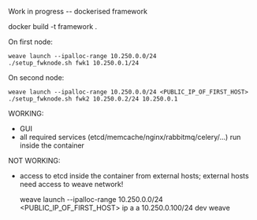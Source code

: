 Work in progress -- dockerised framework

docker build -t framework .

On first node:

    weave launch --ipalloc-range 10.250.0.0/24
    ./setup_fwknode.sh fwk1 10.250.0.1/24

On second node:

    weave launch --ipalloc-range 10.250.0.0/24 <PUBLIC_IP_OF_FIRST_HOST>
    ./setup_fwknode.sh fwk2 10.250.0.2/24 10.250.0.1

WORKING:
- GUI 
- all required services (etcd/memcache/nginx/rabbitmq/celery/...) run inside the container

NOT WORKING:
- access to etcd inside the container from external hosts; external hosts need access to weave network!

     weave launch --ipalloc-range 10.250.0.0/24 <PUBLIC_IP_OF_FIRST_HOST>
     ip a a 10.250.0.100/24 dev weave
